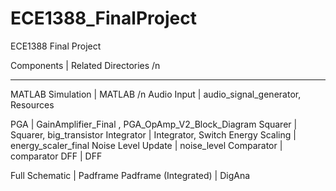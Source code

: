 # ECE1388_FinalProject
ECE1388 Final Project

Components                |   Related Directories	/n
_______________________________________________________________________________________________________________________
	
MATLAB Simulation         |   MATLAB			/n
Audio Input               |   audio_signal_generator, Resources

PGA                       |   GainAmplifier_Final , PGA_OpAmp_V2_Block_Diagram
Squarer                   |   Squarer, big_transistor
Integrator                |   Integrator, Switch
Energy Scaling            |   energy_scaler_final
Noise Level Update        |   noise_level
Comparator                |   comparator
DFF                       |   DFF

Full Schematic            |   Padframe
Padframe (Integrated)     |   DigAna



